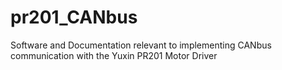 # pr201_CANbus
Software and Documentation relevant to implementing CANbus communication with the Yuxin PR201 Motor Driver
